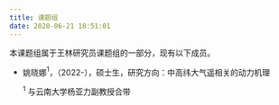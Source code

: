 ```yaml
---
title: 课题组
date: 2020-06-21 18:51:01
---
```


本课题组属于王林研究员课题组的一部分，现有以下成员。
- 姚晓娜$^1$，（2022-），硕士生，研究方向：中高纬大气遥相关的动力机理

  $^1$ 与云南大学杨亚力副教授合带
